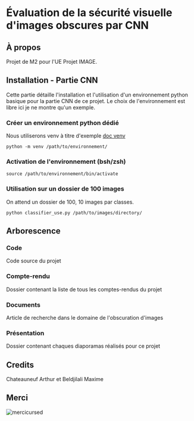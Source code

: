 # Évaluation de la sécurité visuelle d'images obscures par CNN

## À propos

Projet de M2 pour l'UE Projet IMAGE.

## Installation - Partie CNN

Cette partie détaille l'installation et l'utilisation d'un environnement python basique pour la partie CNN de ce projet.
Le choix de l'environnement est libre ici je ne montre qu'un exemple.

### Créer un environnement python dédié

Nous utiliserons venv à titre d'exemple [doc venv](https://docs.python.org/3/library/venv.html)

```
python -m venv /path/to/environnement/
```

### Activation de l'environnement (bsh/zsh)

```
source /path/to/environnement/bin/activate
```

### Utilisation sur un dossier de 100 images

On attend un dossier de 100, 10 images par classes.

```
python classifier_use.py /path/to/images/directory/
```

## Arborescence 

### Code
Code source du projet
### Compte-rendu 
Dossier contenant la liste de tous les comptes-rendus du projet
### Documents
Article de recherche dans le domaine de l'obscuration d'images
### Présentation
Dossier contenant chaques diaporamas réalisés pour ce projet

## Credits

Chateauneuf Arthur et Beldjilali Maxime

## Merci
![mercicursed](https://github.com/user-attachments/assets/0fb40489-bd3f-4b3e-a50a-78cf420ce758)
